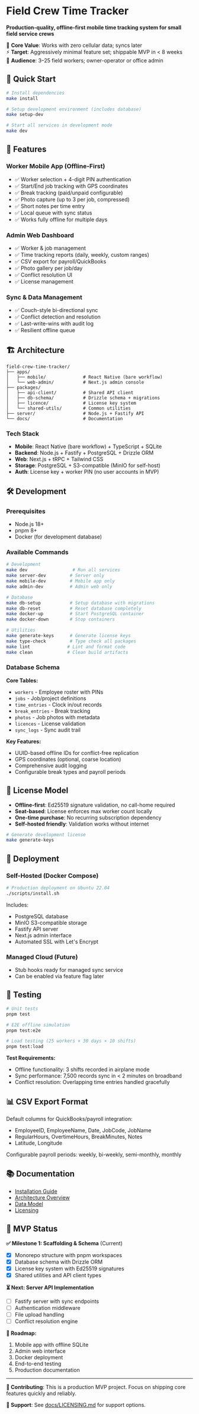 # Field Crew Time Tracker

**Production-quality, offline-first mobile time tracking system for small field service crews**

🎯 **Core Value**: Works with zero cellular data; syncs later  
⚡ **Target**: Aggressively minimal feature set; shippable MVP in < 8 weeks  
👥 **Audience**: 3–25 field workers; owner-operator or office admin

## 🚀 Quick Start

```bash
# Install dependencies
make install

# Setup development environment (includes database)
make setup-dev

# Start all services in development mode
make dev
```

## 📱 Features

### Worker Mobile App (Offline-First)
- ✅ Worker selection + 4-digit PIN authentication
- ✅ Start/End job tracking with GPS coordinates
- ✅ Break tracking (paid/unpaid configurable)
- ✅ Photo capture (up to 3 per job, compressed)
- ✅ Short notes per time entry
- ✅ Local queue with sync status
- ✅ Works fully offline for multiple days

### Admin Web Dashboard
- ✅ Worker & job management
- ✅ Time tracking reports (daily, weekly, custom ranges)
- ✅ CSV export for payroll/QuickBooks
- ✅ Photo gallery per job/day
- ✅ Conflict resolution UI
- ✅ License management

### Sync & Data Management
- ✅ Couch-style bi-directional sync
- ✅ Conflict detection and resolution
- ✅ Last-write-wins with audit log
- ✅ Resilient offline queue

## 🏗️ Architecture

```
field-crew-time-tracker/
├── apps/
│   ├── mobile/              # React Native (bare workflow)
│   └── web-admin/           # Next.js admin console
├── packages/
│   ├── api-client/          # Shared API client
│   ├── db-schema/           # Drizzle schema + migrations
│   ├── licence/             # License key system
│   └── shared-utils/        # Common utilities
├── server/                  # Node.js + Fastify API
└── docs/                    # Documentation
```

### Tech Stack
- **Mobile**: React Native (bare workflow) + TypeScript + SQLite
- **Backend**: Node.js + Fastify + PostgreSQL + Drizzle ORM
- **Web**: Next.js + tRPC + Tailwind CSS
- **Storage**: PostgreSQL + S3-compatible (MinIO for self-host)
- **Auth**: License key + worker PIN (no user accounts in MVP)

## 🛠️ Development

### Prerequisites
- Node.js 18+
- pnpm 8+
- Docker (for development database)

### Available Commands

```bash
# Development
make dev                 # Run all services
make server-dev         # Server only
make mobile-dev         # Mobile app only
make admin-dev          # Admin web only

# Database
make db-setup           # Setup database with migrations
make db-reset           # Reset database completely
make docker-up          # Start PostgreSQL container
make docker-down        # Stop containers

# Utilities
make generate-keys      # Generate license keys
make type-check         # Type check all packages
make lint              # Lint and format code
make clean             # Clean build artifacts
```

### Database Schema

**Core Tables:**
- `workers` - Employee roster with PINs
- `jobs` - Job/project definitions
- `time_entries` - Clock in/out records
- `break_entries` - Break tracking
- `photos` - Job photos with metadata
- `licences` - License validation
- `sync_logs` - Sync audit trail

**Key Features:**
- UUID-based offline IDs for conflict-free replication
- GPS coordinates (optional, coarse location)
- Comprehensive audit logging
- Configurable break types and payroll periods

## 📄 License Model

- **Offline-first**: Ed25519 signature validation, no call-home required
- **Seat-based**: License enforces max worker count locally
- **One-time purchase**: No recurring subscription dependency
- **Self-hosted friendly**: Validation works without internet

```bash
# Generate development license
make generate-keys
```

## 🚚 Deployment

### Self-Hosted (Docker Compose)
```bash
# Production deployment on Ubuntu 22.04
./scripts/install.sh
```

Includes:
- PostgreSQL database
- MinIO S3-compatible storage
- Fastify API server
- Next.js admin interface
- Automated SSL with Let's Encrypt

### Managed Cloud (Future)
- Stub hooks ready for managed sync service
- Can be enabled via feature flag later

## 🧪 Testing

```bash
# Unit tests
pnpm test

# E2E offline simulation
pnpm test:e2e

# Load testing (25 workers × 30 days × 10 shifts)
pnpm test:load
```

**Test Requirements:**
- Offline functionality: 3 shifts recorded in airplane mode
- Sync performance: 7,500 records sync in < 2 minutes on broadband
- Conflict resolution: Overlapping time entries handled gracefully

## 📊 CSV Export Format

Default columns for QuickBooks/payroll integration:
- EmployeeID, EmployeeName, Date, JobCode, JobName
- RegularHours, OvertimeHours, BreakMinutes, Notes
- Latitude, Longitude

Configurable payroll periods: weekly, bi-weekly, semi-monthly, monthly

## 📚 Documentation

- [Installation Guide](docs/INSTALL_SELF_HOST.md)
- [Architecture Overview](docs/ARCH.md)
- [Data Model](docs/DATA_MODEL.md)
- [Licensing](docs/LICENSING.md)

## 🎯 MVP Status

**✅ Milestone 1: Scaffolding & Schema** (Current)
- [x] Monorepo structure with pnpm workspaces
- [x] Database schema with Drizzle ORM
- [x] License key system with Ed25519 signatures
- [x] Shared utilities and API client types

**⏳ Next: Server API Implementation**
- [ ] Fastify server with sync endpoints
- [ ] Authentication middleware
- [ ] File upload handling
- [ ] Conflict resolution engine

**📅 Roadmap:**
1. Mobile app with offline SQLite
2. Admin web interface
3. Docker deployment
4. End-to-end testing
5. Production documentation

---

**🤝 Contributing**: This is a production MVP project. Focus on shipping core features quickly and reliably.

**📧 Support**: See [docs/LICENSING.md](docs/LICENSING.md) for support options.